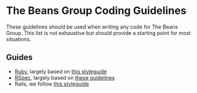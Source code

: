# The Beans Group Coding Guidelines

These guidelines should be used when writing any code for The Beans Group. This
list is not exhaustive but should provide a starting point for most situations.

## Guides

- [Ruby](ruby.md), largely based on [this styleguide][ruby-styleguide]
- [RSpec](rspec.md), largely based on [these guidelines][rspec-guidelines]
- Rails, we follow [this styleguide][rails-styleguide]

[ruby-styleguide]: https://github.com/bbatsov/ruby-style-guide
[rails-styleguide]: https://github.com/bbatsov/rails-style-guide
[rspec-guidelines]: http://betterspecs.org/
